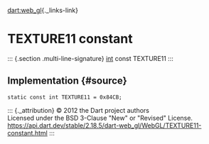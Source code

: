 [dart:web\_gl](../../dart-web_gl/dart-web_gl-library){._links-link}

TEXTURE11 constant
==================

::: {.section .multi-line-signature}
[int](../../dart-core/int-class) const TEXTURE11
:::

Implementation {#source}
--------------

``` {.language-dart data-language="dart"}
static const int TEXTURE11 = 0x84CB;
```

::: {._attribution}
© 2012 the Dart project authors\
Licensed under the BSD 3-Clause \"New\" or \"Revised\" License.\
<https://api.dart.dev/stable/2.18.5/dart-web_gl/WebGL/TEXTURE11-constant.html>
:::
